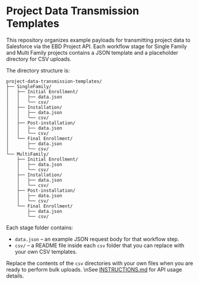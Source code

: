 # Project Data Transmission Templates

This repository organizes example payloads for transmitting project data to Salesforce via the EBD Project API.  Each workflow stage for Single Family and Multi Family projects contains a JSON template and a placeholder directory for CSV uploads.

The directory structure is:

```
project-data-transmission-templates/
├── SingleFamily/
│   ├── Initial Enrollment/
│   │   ├── data.json
│   │   └── csv/
│   ├── Installation/
│   │   ├── data.json
│   │   └── csv/
│   ├── Post-installation/
│   │   ├── data.json
│   │   └── csv/
│   └── Final Enrollment/
│       ├── data.json
│       └── csv/
└── MultiFamily/
    ├── Initial Enrollment/
    │   ├── data.json
    │   └── csv/
    ├── Installation/
    │   ├── data.json
    │   └── csv/
    ├── Post-installation/
    │   ├── data.json
    │   └── csv/
    └── Final Enrollment/
        ├── data.json
        └── csv/
```

Each stage folder contains:

- `data.json` – an example JSON request body for that workflow step.
- `csv/` – a README file inside each `csv` folder that you can replace with your own CSV templates.

Replace the contents of the `csv` directories with your own files when you are ready to perform bulk uploads.
\nSee [INSTRUCTIONS.md](INSTRUCTIONS.md) for API usage details.
